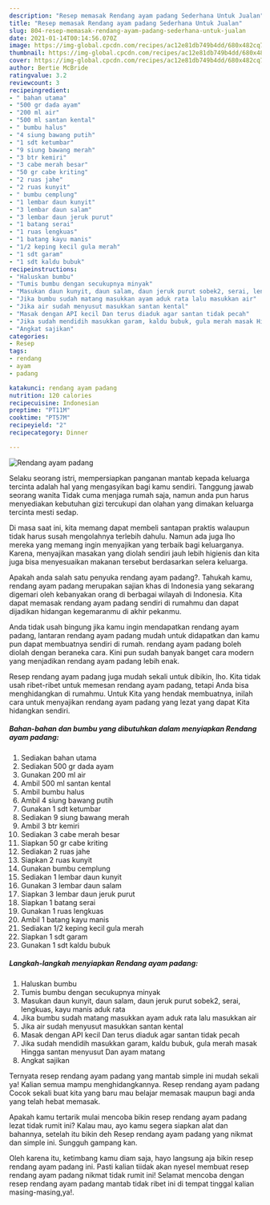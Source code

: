 ```yaml
---
description: "Resep memasak Rendang ayam padang Sederhana Untuk Jualan"
title: "Resep memasak Rendang ayam padang Sederhana Untuk Jualan"
slug: 804-resep-memasak-rendang-ayam-padang-sederhana-untuk-jualan
date: 2021-01-14T00:14:56.070Z
image: https://img-global.cpcdn.com/recipes/ac12e81db749b4dd/680x482cq70/rendang-ayam-padang-foto-resep-utama.jpg
thumbnail: https://img-global.cpcdn.com/recipes/ac12e81db749b4dd/680x482cq70/rendang-ayam-padang-foto-resep-utama.jpg
cover: https://img-global.cpcdn.com/recipes/ac12e81db749b4dd/680x482cq70/rendang-ayam-padang-foto-resep-utama.jpg
author: Bertie McBride
ratingvalue: 3.2
reviewcount: 3
recipeingredient:
- " bahan utama"
- "500 gr dada ayam"
- "200 ml air"
- "500 ml santan kental"
- " bumbu halus"
- "4 siung bawang putih"
- "1 sdt ketumbar"
- "9 siung bawang merah"
- "3 btr kemiri"
- "3 cabe merah besar"
- "50 gr cabe kriting"
- "2 ruas jahe"
- "2 ruas kunyit"
- " bumbu cemplung"
- "1 lembar daun kunyit"
- "3 lembar daun salam"
- "3 lembar daun jeruk purut"
- "1 batang serai"
- "1 ruas lengkuas"
- "1 batang kayu manis"
- "1/2 keping kecil gula merah"
- "1 sdt garam"
- "1 sdt kaldu bubuk"
recipeinstructions:
- "Haluskan bumbu"
- "Tumis bumbu dengan secukupnya minyak"
- "Masukan daun kunyit, daun salam, daun jeruk purut sobek2, serai, lengkuas, kayu manis aduk rata"
- "Jika bumbu sudah matang masukkan ayam aduk rata lalu masukkan air"
- "Jika air sudah menyusut masukkan santan kental"
- "Masak dengan API kecil Dan terus diaduk agar santan tidak pecah"
- "Jika sudah mendidih masukkan garam, kaldu bubuk, gula merah masak Hingga santan menyusut Dan ayam matang"
- "Angkat sajikan"
categories:
- Resep
tags:
- rendang
- ayam
- padang

katakunci: rendang ayam padang 
nutrition: 120 calories
recipecuisine: Indonesian
preptime: "PT11M"
cooktime: "PT57M"
recipeyield: "2"
recipecategory: Dinner

---
```



![Rendang ayam padang](https://img-global.cpcdn.com/recipes/ac12e81db749b4dd/680x482cq70/rendang-ayam-padang-foto-resep-utama.jpg)

Selaku seorang istri, mempersiapkan panganan mantab kepada keluarga tercinta adalah hal yang mengasyikan bagi kamu sendiri. Tanggung jawab seorang  wanita Tidak cuma menjaga rumah saja, namun anda pun harus menyediakan kebutuhan gizi tercukupi dan olahan yang dimakan keluarga tercinta mesti sedap.

Di masa  saat ini, kita memang dapat membeli santapan praktis walaupun tidak harus susah mengolahnya terlebih dahulu. Namun ada juga lho mereka yang memang ingin menyajikan yang terbaik bagi keluarganya. Karena, menyajikan masakan yang diolah sendiri jauh lebih higienis dan kita juga bisa menyesuaikan makanan tersebut berdasarkan selera keluarga. 



Apakah anda salah satu penyuka rendang ayam padang?. Tahukah kamu, rendang ayam padang merupakan sajian khas di Indonesia yang sekarang digemari oleh kebanyakan orang di berbagai wilayah di Indonesia. Kita dapat memasak rendang ayam padang sendiri di rumahmu dan dapat dijadikan hidangan kegemaranmu di akhir pekanmu.

Anda tidak usah bingung jika kamu ingin mendapatkan rendang ayam padang, lantaran rendang ayam padang mudah untuk didapatkan dan kamu pun dapat membuatnya sendiri di rumah. rendang ayam padang boleh diolah dengan beraneka cara. Kini pun sudah banyak banget cara modern yang menjadikan rendang ayam padang lebih enak.

Resep rendang ayam padang juga mudah sekali untuk dibikin, lho. Kita tidak usah ribet-ribet untuk memesan rendang ayam padang, tetapi Anda bisa menghidangkan di rumahmu. Untuk Kita yang hendak membuatnya, inilah cara untuk menyajikan rendang ayam padang yang lezat yang dapat Kita hidangkan sendiri.

<!--inarticleads1-->

##### Bahan-bahan dan bumbu yang dibutuhkan dalam menyiapkan Rendang ayam padang:

1. Sediakan  bahan utama
1. Sediakan 500 gr dada ayam
1. Gunakan 200 ml air
1. Ambil 500 ml santan kental
1. Ambil  bumbu halus
1. Ambil 4 siung bawang putih
1. Gunakan 1 sdt ketumbar
1. Sediakan 9 siung bawang merah
1. Ambil 3 btr kemiri
1. Sediakan 3 cabe merah besar
1. Siapkan 50 gr cabe kriting
1. Sediakan 2 ruas jahe
1. Siapkan 2 ruas kunyit
1. Gunakan  bumbu cemplung
1. Sediakan 1 lembar daun kunyit
1. Gunakan 3 lembar daun salam
1. Siapkan 3 lembar daun jeruk purut
1. Siapkan 1 batang serai
1. Gunakan 1 ruas lengkuas
1. Ambil 1 batang kayu manis
1. Sediakan 1/2 keping kecil gula merah
1. Siapkan 1 sdt garam
1. Gunakan 1 sdt kaldu bubuk




<!--inarticleads2-->

##### Langkah-langkah menyiapkan Rendang ayam padang:

1. Haluskan bumbu
1. Tumis bumbu dengan secukupnya minyak
1. Masukan daun kunyit, daun salam, daun jeruk purut sobek2, serai, lengkuas, kayu manis aduk rata
1. Jika bumbu sudah matang masukkan ayam aduk rata lalu masukkan air
1. Jika air sudah menyusut masukkan santan kental
1. Masak dengan API kecil Dan terus diaduk agar santan tidak pecah
1. Jika sudah mendidih masukkan garam, kaldu bubuk, gula merah masak Hingga santan menyusut Dan ayam matang
1. Angkat sajikan




Ternyata resep rendang ayam padang yang mantab simple ini mudah sekali ya! Kalian semua mampu menghidangkannya. Resep rendang ayam padang Cocok sekali buat kita yang baru mau belajar memasak maupun bagi anda yang telah hebat memasak.

Apakah kamu tertarik mulai mencoba bikin resep rendang ayam padang lezat tidak rumit ini? Kalau mau, ayo kamu segera siapkan alat dan bahannya, setelah itu bikin deh Resep rendang ayam padang yang nikmat dan simple ini. Sungguh gampang kan. 

Oleh karena itu, ketimbang kamu diam saja, hayo langsung aja bikin resep rendang ayam padang ini. Pasti kalian tiidak akan nyesel membuat resep rendang ayam padang nikmat tidak rumit ini! Selamat mencoba dengan resep rendang ayam padang mantab tidak ribet ini di tempat tinggal kalian masing-masing,ya!.

